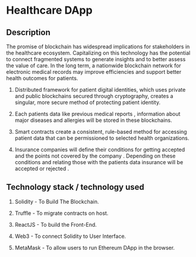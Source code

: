 # Healthcare DApp 

## Description
The promise of blockchain has widespread implications for stakeholders in the healthcare ecosystem. Capitalizing on this technology has the potential to connect fragmented systems to generate insights and to better assess the value of care. In the long term, a nationwide blockchain network for electronic medical records may improve efficiencies and support better health outcomes for patients.

1. Distributed framework for patient digital identities, which uses private and public blockchains secured through cryptography, creates a singular, more secure method of protecting patient identity. 

2. Each patients data like previous medical reports , information about major diseases and allergies will be stored in these blockchains. 

3. Smart contracts create a consistent, rule-based method for accessing patient data that can be permissioned to selected health organizations.

4. Insurance companies will define their conditions for getting accepted and the points not covered by the company . Depending on these conditions and relating those with the patients data insurance will be accepted or rejected .

## Technology stack / technology used
1. Solidity - To Build The Blockchain.

2. Truffle - To migrate contracts on host.

3. ReactJS - To build the Front-End.

4. Web3 - To connect Solidity to User Interface.

5. MetaMask - To allow users to run Ethereum DApp in the browser.


